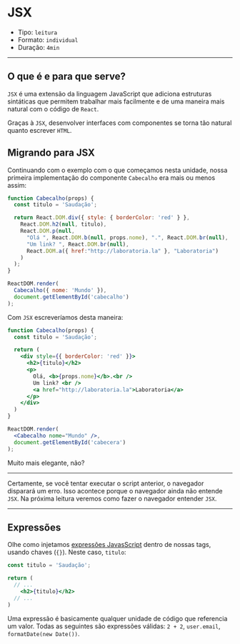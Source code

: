 # JSX

* Tipo: `leitura`
* Formato: `individual`
* Duração: `4min`

***

## O que é e para que serve?

`JSX` é uma extensão da linguagem JavaScript que adiciona estruturas sintáticas que permitem trabalhar mais facilmente e de uma maneira mais natural com o código de `React`.

Graças à `JSX`, desenvolver interfaces com componentes se torna tão natural quanto escrever `HTML`.

## Migrando para JSX

Continuando com o exemplo com o que começamos nesta unidade, nossa primeira implementação do componente `Cabecalho` era mais ou menos assim:

```js
function Cabecalho(props) {
  const titulo = 'Saudação';

  return React.DOM.div({ style: { borderColor: 'red' } },
    React.DOM.h2(null, titulo),
    React.DOM.p(null,
      "Olá ", React.DOM.b(null, props.nome), ".", React.DOM.br(null),
      "Um link? ", React.DOM.br(null),
      React.DOM.a({ href:"http://laboratoria.la" }, "Laboratoria")
    )
  );
}

ReactDOM.render(
  Cabecalho({ nome: 'Mundo' }),
  document.getElementById('cabecalho')
);
```

Com `JSX` escreveríamos desta maneira:

```jsx
function Cabecalho(props) {
  const titulo = 'Saudação';

  return (
    <div style={{ borderColor: 'red' }}>
      <h2>{titulo}</h2>
      <p>
        Olá, <b>{props.nome}</b>.<br />
        Um link? <br />
        <a href="http://laboratoria.la">Laboratoria</a>
      </p>
    </div>
  )
}

ReactDOM.render(
  <Cabecalho nome="Mundo" />,
  document.getElementById('cabecera')
);
```

Muito mais elegante, não?

***

Certamente, se você tentar executar o script anterior, o navegador disparará um erro. Isso acontece porque o navegador ainda não entende `JSX`. Na próxima leitura veremos como fazer o navegador entender `JSX`.

***

## Expressões

Olhe como injetamos [expressões JavasScript](https://developer.mozilla.org/pt-BR/docs/Web/JavaScript/Guide/Expressions_and_Operators#Expressions) dentro de nossas tags, usando chaves (`{}`). Neste caso, `titulo`:

```jsx
const titulo = 'Saudação';

return (
  // ...
    <h2>{titulo}</h2>
  // ...
)
```

Uma expressão é basicamente qualquer unidade de código que referencia um valor. Todas as seguintes são expressões válidas: `2 + 2`, `user.email`, `formatDate(new Date())`.
